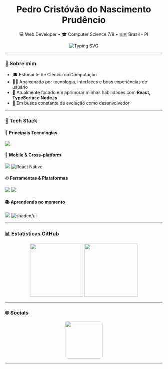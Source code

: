 <h1 align="center">Pedro Cristóvão do Nascimento Prudêncio</h1>

<p align="center">
  💻 Web Developer • 🎓 Computer Science 7/8 • 🇧🇷 Brazil - PI
</p>

<p align="center">
  <img src="https://readme-typing-svg.herokuapp.com?font=Fira+Code&weight=500&size=22&pause=1000&center=true&vCenter=true&width=500&lines=Olá,+me+chamo+Pedro;Hello,+my+name+is+Pedro;Seja+bem-vindo(a)+ao+meu+GitHub!;Welcome+to+my+GitHub!+🚀" alt="Typing SVG" />
</p>

---

### 🧠 Sobre mim

- 🎓 Estudante de Ciência da Computação  
- 🧑‍💻 Apaixonado por tecnologia, interfaces e boas experiências de usuário  
- 🌱 Atualmente focado em aprimorar minhas habilidades com **React, TypeScript e Node.js**  
- 🚀 Em busca constante de evolução como desenvolvedor

---

### 🚀 Tech Stack

#### 🧩 Principais Tecnologias
<p align="left">
  <img src="https://skillicons.dev/icons?i=html,css,js,react,typescript,tailwind,nodejs" />
</p>

#### 📱 Mobile & Cross-platform
<p align="left">
  <img src="https://skillicons.dev/icons?i=flutter" />
  <img src="https://img.shields.io/badge/React_Native-20232A?style=for-the-badge&logo=react&logoColor=61DAFB" alt="React Native" />
</p>

#### ⚙️ Ferramentas & Plataformas
<p align="left">
  <img src="https://skillicons.dev/icons?i=vscode,github,figma,mysql,windows" />
  <img src="https://img.shields.io/badge/mac%20os-000000?style=for-the-badge&logo=apple&logoColor=white"
/>
</p>

#### 📚 Aprendendo no momento
<p align="left">
  <img src="https://skillicons.dev/icons?i=nextjs,git,prisma" />
    <img src="https://img.shields.io/badge/shadcn%2Fui-000000?style=for-the-badge&logo=shadcnui&logoColor=white" alt="shadcn/ui" />
</p>

---

### 📊 Estatísticas GitHub

<div align="center">
  <img height="170" src="https://github-readme-stats.vercel.app/api?username=dev2Pedro&show_icons=true&theme=github_dark&count_private=true&hide_border=true" />
  
  <img height="170" src="https://github-readme-stats.vercel.app/api/top-langs/?username=dev2Pedro&layout=compact&theme=github_dark&hide_border=true&hide=c%2B%2B,Jupyter%20Notebook" />
</div>

---

### 🌐 Socials

<p align="center">
  <a href="https://www.linkedin.com/in/pedro-prudêncio-5a309a237/" target="_blank">
    <img 
      src="https://img.shields.io/badge/-LinkedIn-%230077B5?style=flat-square&logo=linkedin&logoColor=white"
      width="120"
      style="border-radius: 8px;"
    />
  </a>
</p>

---
